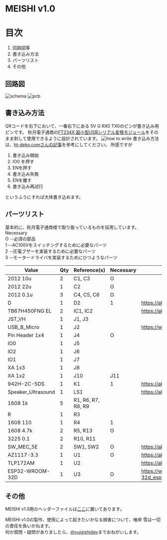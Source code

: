 # MEISHI v1.0
# 目次
1. 回路図等
2. 書き込み方法
3. パーツリスト
4. その他

## 回路図
![schema](https://user-images.githubusercontent.com/64316110/175349371-24d166ac-e4e9-4cea-ad8f-36dcb3871eca.png)
![pcb](https://user-images.githubusercontent.com/64316110/175352096-fd380c30-9ea0-4956-81cd-58b535027415.png)

## 書き込み方法
QRコードを右下において、一番右下にある 5V G RX0 TX0のピンが書き込み用ピンです。
秋月電子通商の[FT234X 超小型USBシリアル変換モジュール](https://akizukidenshi.com/catalog/g/gM-08461/)をそのまま刺して使用できるように設計されています。
![how to write](https://user-images.githubusercontent.com/64316110/175750739-ce044c1a-340d-4494-a012-f7e1f3c8cc12.png)
書き込み方法は、[ht-deko.comさんの記事](https://ht-deko.com/arduino/esp-wroom-32.html#04_02)を参考にしてください。
所感ですが

1. 書き込み開始
2. IO0 を押す
3. ENを押す
4. 書き込み失敗
5. ENを離す
6. 書き込み再試行

というふうにすれば大体書き込めます。
## パーツリスト
基本的に、秋月電子通商様で取り扱っているものを採用しています。
Necessary   
O   --必須の部品  
1   --AC100Vをスイッチングするために必要なパーツ  
2   --圧電ブザーを実装するために必要なパーツ  
3   --モータードライバを実装するためにひつようなパーツ  

|Value|Qty|Reference(s)|Necessary|Link|
|----|---|---|---|--|
|2012 10u|2|C1, C3|O|
|2012 22u|1|C2|O|
|2012 0.1u|3|C4, C5, C6|O|
|D|1|D2|1|https://akizukidenshi.com/catalog/g/gI-06014/|
|TB67H450FNG EL|2|IC1, IC2||https://akizukidenshi.com/catalog/g/gI-14967/|
|JST_VH|1|J1, J3||
|USB_B_Micro|1|J2||https://www.marutsu.co.jp/pc/i/838014/|
|Pin Header 1x4|1|J4|O|
|IO0|1|J5||
|IO2|1|J6||
|IO1|1|J7||
|XA 1x3|1|J8||
|XA 1x2|1|J10| J11||
|942H-2C-5DS|1|K1|1|https://akizukidenshi.com/catalog/g/gP-01214/
|Speaker_Ultrasound|1|LS1||https://akizukidenshi.com/catalog/g/gP-04118/
|1608 1k|5|R1, R6, R7, R8, R9||
|R|1|R3||
|1608 110|1|R4|1|
|1608 4.7k|2|R5, R13|O|
|3225 0.1|2|R10, R11||
|SW_MEC_5E|2|SW1, SW2|O|https://akizukidenshi.com/catalog/g/gP-06185/
|AZ1117-3.3|1|U1|O|https://akizukidenshi.com/catalog/g/gI-16155/
|TLP172AM|1|U2||https://akizukidenshi.com/download/ds/toshiba/TLP172AM_datasheet_ja_20191028.pdf
|ESP32-WROOM-32D|1|U3|O|https://www.espressif.com/sites/default/files/documentation/esp32-wroom-32d_esp32-wroom-32u_datasheet_en.pdf




## その他
MEISHI v1.0用のヘッダーファイルは[ここ]()に置いてあります。  
  
MEISHI v1.0の製作、使用によって起きたいかなる損害について、唯岸 雪は一切の責任を負いかねます。  
何か質問・疑問がありましたら、[@yuigishidev](https://twitter.com/yuigishidev)までおねがいします。  

